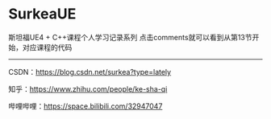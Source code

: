 # SurkeaUE

斯坦福UE4 + C++课程个人学习记录系列
点击comments就可以看到从第13节开始，对应课程的代码

--------------------------------------------------------

CSDN：https://blog.csdn.net/surkea?type=lately

知乎：https://www.zhihu.com/people/ke-sha-qi

哔哩哔哩：https://space.bilibili.com/32947047
